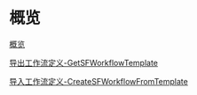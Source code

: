 # 概览

[概览](api/stepflow-api/overview.md)

[导出工作流定义-GetSFWorkflowTemplate](api/stepflow-api/get_sf_workflow_template.md)

[导入工作流定义-CreateSFWorkflowFromTemplate](api/stepflow-api/create_sf_workflow_from_template.md)

